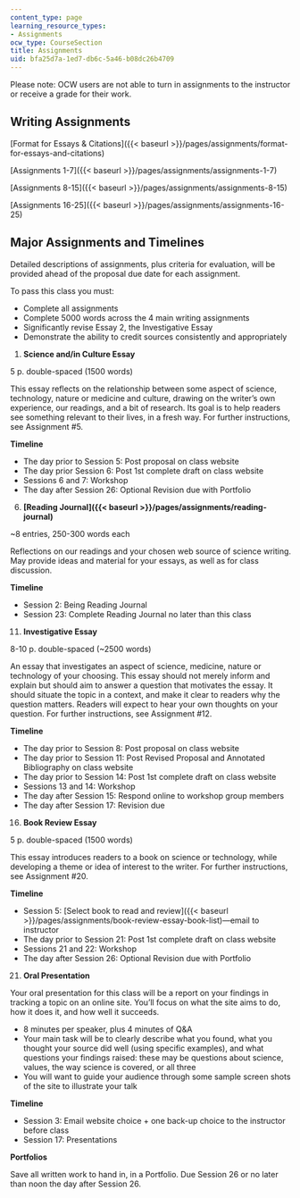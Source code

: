 ```yaml
---
content_type: page
learning_resource_types:
- Assignments
ocw_type: CourseSection
title: Assignments
uid: bfa25d7a-1ed7-db6c-5a46-b08dc26b4709
---
```


Please note: OCW users are not able to turn in assignments to the instructor or receive a grade for their work.

Writing Assignments
-------------------

[Format for Essays & Citations]({{< baseurl >}}/pages/assignments/format-for-essays-and-citations)

[Assignments 1-7]({{< baseurl >}}/pages/assignments/assignments-1-7)

[Assignments 8-15]({{< baseurl >}}/pages/assignments/assignments-8-15)

[Assignments 16-25]({{< baseurl >}}/pages/assignments/assignments-16-25)

Major Assignments and Timelines
-------------------------------

Detailed descriptions of assignments, plus criteria for evaluation, will be provided ahead of the proposal due date for each assignment.

To pass this class you must:

*   Complete all assignments
*   Complete 5000 words across the 4 main writing assignments
*   Significantly revise Essay 2, the Investigative Essay
*   Demonstrate the ability to credit sources consistently and appropriately

1.  **Science and/in Culture Essay**

5 p. double-spaced (1500 words)

This essay reflects on the relationship between some aspect of science, technology, nature or medicine and culture, drawing on the writer’s own experience, our readings, and a bit of research. Its goal is to help readers see something relevant to their lives, in a fresh way. For further instructions, see Assignment #5.

**Timeline**

*   The day prior to Session 5: Post proposal on class website
*   The day prior Session 6: Post 1st complete draft on class website
*   Sessions 6 and 7: Workshop
*   The day after Session 26: Optional Revision due with Portfolio

6.  **[Reading Journal]({{< baseurl >}}/pages/assignments/reading-journal)**

~8 entries, 250-300 words each

Reflections on our readings and your chosen web source of science writing. May provide ideas and material for your essays, as well as for class discussion.

**Timeline**

*   Session 2: Being Reading Journal
*   Session 23: Complete Reading Journal no later than this class

11.  **Investigative Essay**

8-10 p. double-spaced (~2500 words)

An essay that investigates an aspect of science, medicine, nature or technology of your choosing. This essay should not merely inform and explain but should aim to answer a question that motivates the essay. It should situate the topic in a context, and make it clear to readers why the question matters. Readers will expect to hear your own thoughts on your question. For further instructions, see Assignment #12.

**Timeline**

*   The day prior to Session 8: Post proposal on class website
*   The day prior to Session 11: Post Revised Proposal and Annotated Bibliography on class website
*   The day prior to Session 14: Post 1st complete draft on class website
*   Sessions 13 and 14: Workshop
*   The day after Session 15: Respond online to workshop group members
*   The day after Session 17: Revision due

16.  **Book Review Essay**

5 p. double-spaced (1500 words)

This essay introduces readers to a book on science or technology, while developing a theme or idea of interest to the writer. For further instructions, see Assignment #20.

**Timeline**

*   Session 5: [Select book to read and review]({{< baseurl >}}/pages/assignments/book-review-essay-book-list)—email to instructor
*   The day prior to Session 21: Post 1st complete draft on class website
*   Sessions 21 and 22: Workshop
*   The day after Session 26: Optional Revision due with Portfolio

21.  **Oral Presentation**

Your oral presentation for this class will be a report on your findings in tracking a topic on an online site. You’ll focus on what the site aims to do, how it does it, and how well it succeeds.

*   8 minutes per speaker, plus 4 minutes of Q&A
*   Your main task will be to clearly describe what you found, what you thought your source did well (using specific examples), and what questions your findings raised: these may be questions about science, values, the way science is covered, or all three
*   You will want to guide your audience through some sample screen shots of the site to illustrate your talk

**Timeline**

*   Session 3: Email website choice + one back-up choice to the instructor before class
*   Session 17: Presentations

**Portfolios**

Save all written work to hand in, in a Portfolio. Due Session 26 or no later than noon the day after Session 26.